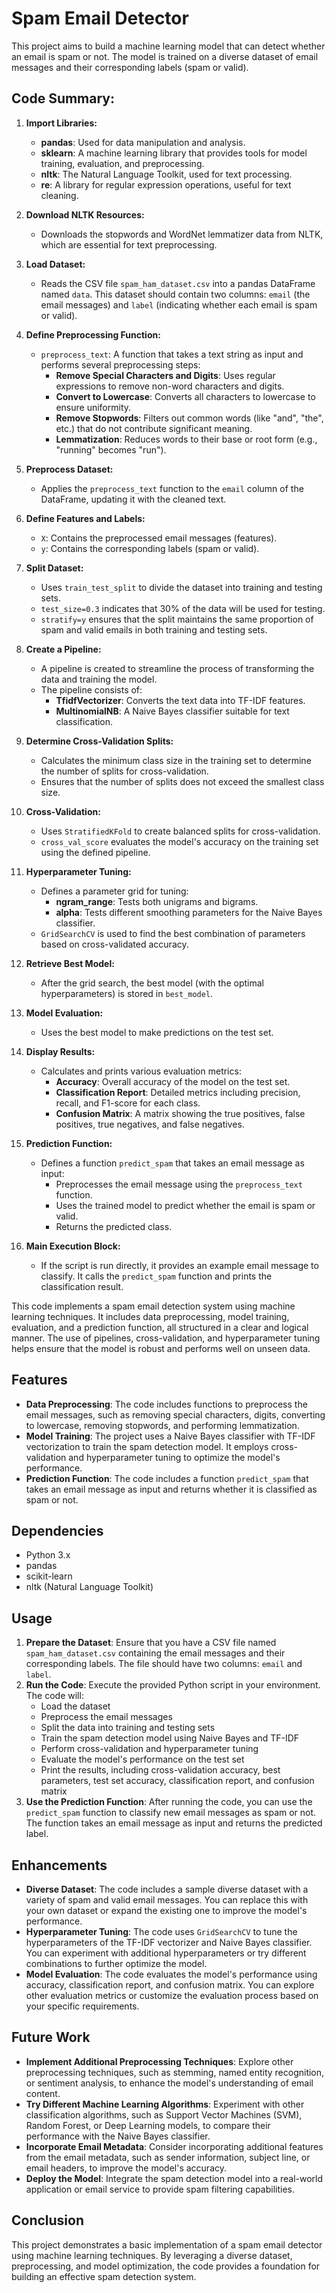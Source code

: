 # Spam Email Detector

This project aims to build a machine learning model that can detect whether an email is spam or not. The model is trained on a diverse dataset of email messages and their corresponding labels (spam or valid).

## Code Summary:

1. **Import Libraries:**
   - **pandas**: Used for data manipulation and analysis.
   - **sklearn**: A machine learning library that provides tools for model training, evaluation, and preprocessing.
   - **nltk**: The Natural Language Toolkit, used for text processing.
   - **re**: A library for regular expression operations, useful for text cleaning.

2. **Download NLTK Resources:**
   - Downloads the stopwords and WordNet lemmatizer data from NLTK, which are essential for text preprocessing.

3. **Load Dataset:**
   - Reads the CSV file `spam_ham_dataset.csv` into a pandas DataFrame named `data`. This dataset should contain two columns: `email` (the email messages) and `label` (indicating whether each email is spam or valid).

4. **Define Preprocessing Function:**
   - `preprocess_text`: A function that takes a text string as input and performs several preprocessing steps:
     - **Remove Special Characters and Digits**: Uses regular expressions to remove non-word characters and digits.
     - **Convert to Lowercase**: Converts all characters to lowercase to ensure uniformity.
     - **Remove Stopwords**: Filters out common words (like "and", "the", etc.) that do not contribute significant meaning.
     - **Lemmatization**: Reduces words to their base or root form (e.g., "running" becomes "run").

5. **Preprocess Dataset:**
   - Applies the `preprocess_text` function to the `email` column of the DataFrame, updating it with the cleaned text.

6. **Define Features and Labels:**
   - `X`: Contains the preprocessed email messages (features).
   - `y`: Contains the corresponding labels (spam or valid).

7. **Split Dataset:**
   - Uses `train_test_split` to divide the dataset into training and testing sets.
   - `test_size=0.3` indicates that 30% of the data will be used for testing.
   - `stratify=y` ensures that the split maintains the same proportion of spam and valid emails in both training and testing sets.

8. **Create a Pipeline:**
   - A pipeline is created to streamline the process of transforming the data and training the model.
   - The pipeline consists of:
     - **TfidfVectorizer**: Converts the text data into TF-IDF features.
     - **MultinomialNB**: A Naive Bayes classifier suitable for text classification.

9. **Determine Cross-Validation Splits:**
   - Calculates the minimum class size in the training set to determine the number of splits for cross-validation.
   - Ensures that the number of splits does not exceed the smallest class size.

10. **Cross-Validation:**
    - Uses `StratifiedKFold` to create balanced splits for cross-validation.
    - `cross_val_score` evaluates the model's accuracy on the training set using the defined pipeline.

11. **Hyperparameter Tuning:**
    - Defines a parameter grid for tuning:
      - **ngram_range**: Tests both unigrams and bigrams.
      - **alpha**: Tests different smoothing parameters for the Naive Bayes classifier.
    - `GridSearchCV` is used to find the best combination of parameters based on cross-validated accuracy.

12. **Retrieve Best Model:**
    - After the grid search, the best model (with the optimal hyperparameters) is stored in `best_model`.

13. **Model Evaluation:**
    - Uses the best model to make predictions on the test set.

14. **Display Results:**
    - Calculates and prints various evaluation metrics:
      - **Accuracy**: Overall accuracy of the model on the test set.
      - **Classification Report**: Detailed metrics including precision, recall, and F1-score for each class.
      - **Confusion Matrix**: A matrix showing the true positives, false positives, true negatives, and false negatives.

15. **Prediction Function:**
    - Defines a function `predict_spam` that takes an email message as input:
      - Preprocesses the email message using the `preprocess_text` function.
      - Uses the trained model to predict whether the email is spam or valid.
      - Returns the predicted class.

16. **Main Execution Block:**
    - If the script is run directly, it provides an example email message to classify. It calls the `predict_spam` function and prints the classification result.

This code implements a spam email detection system using machine learning techniques. It includes data preprocessing, model training, evaluation, and a prediction function, all structured in a clear and logical manner. The use of pipelines, cross-validation, and hyperparameter tuning helps ensure that the model is robust and performs well on unseen data.

## Features
- **Data Preprocessing**: The code includes functions to preprocess the email messages, such as removing special characters, digits, converting to lowercase, removing stopwords, and performing lemmatization.
- **Model Training**: The project uses a Naive Bayes classifier with TF-IDF vectorization to train the spam detection model. It employs cross-validation and hyperparameter tuning to optimize the model's performance.
- **Prediction Function**: The code includes a function `predict_spam` that takes an email message as input and returns whether it is classified as spam or not.

## Dependencies
- Python 3.x
- pandas
- scikit-learn
- nltk (Natural Language Toolkit)

## Usage
1. **Prepare the Dataset**: Ensure that you have a CSV file named `spam_ham_dataset.csv` containing the email messages and their corresponding labels. The file should have two columns: `email` and `label`.
2. **Run the Code**: Execute the provided Python script in your environment. The code will:
   - Load the dataset
   - Preprocess the email messages
   - Split the data into training and testing sets
   - Train the spam detection model using Naive Bayes and TF-IDF
   - Perform cross-validation and hyperparameter tuning
   - Evaluate the model's performance on the test set
   - Print the results, including cross-validation accuracy, best parameters, test set accuracy, classification report, and confusion matrix
3. **Use the Prediction Function**: After running the code, you can use the `predict_spam` function to classify new email messages as spam or not. The function takes an email message as input and returns the predicted label.

## Enhancements
- **Diverse Dataset**: The code includes a sample diverse dataset with a variety of spam and valid email messages. You can replace this with your own dataset or expand the existing one to improve the model's performance.
- **Hyperparameter Tuning**: The code uses `GridSearchCV` to tune the hyperparameters of the TF-IDF vectorizer and Naive Bayes classifier. You can experiment with additional hyperparameters or try different combinations to further optimize the model.
- **Model Evaluation**: The code evaluates the model's performance using accuracy, classification report, and confusion matrix. You can explore other evaluation metrics or customize the evaluation process based on your specific requirements.

## Future Work
- **Implement Additional Preprocessing Techniques**: Explore other preprocessing techniques, such as stemming, named entity recognition, or sentiment analysis, to enhance the model's understanding of email content.
- **Try Different Machine Learning Algorithms**: Experiment with other classification algorithms, such as Support Vector Machines (SVM), Random Forest, or Deep Learning models, to compare their performance with the Naive Bayes classifier.
- **Incorporate Email Metadata**: Consider incorporating additional features from the email metadata, such as sender information, subject line, or email headers, to improve the model's accuracy.
- **Deploy the Model**: Integrate the spam detection model into a real-world application or email service to provide spam filtering capabilities.

## Conclusion
This project demonstrates a basic implementation of a spam email detector using machine learning techniques. By leveraging a diverse dataset, preprocessing, and model optimization, the code provides a foundation for building an effective spam detection system.
